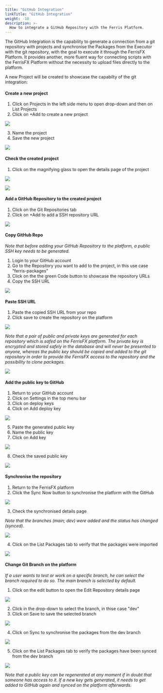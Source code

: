 ```yaml
---
title: "GitHub Integration"
linkTitle: "GitHub Integration"
weight: -10
description: >-
  How to integrate a GitHub Repository with the Ferris Platform.
---
```


The GitHub Integration is the capability to generate a connection from a git repository with projects and synchronise the Packages from the Executor with the git repository, with the goal to execute it through the FerrisFX Platform. It provides another, more fluent way for connecting scripts with the FerrisFX Platform without the necessity to upload files directly to the platform.

A new Project will be created to showcase the capabilty of the git integration:

#### Create a new project

1. Click on Projects in the left side menu to open drop-down and then on List Projects
2. Click on +Add to create a new project

![](/images/create_project_git_int.png)

3. Name the project
4. Save the new project

![](/images/git_int_created_project.png)

#### Check the created project

1. Click on the magnifying glass to open the details page of the project

![](/images/loupe_git_created_project.png)

![](/images/git_project_details_page.png)

#### Add a GitHub Repository to the created project

1. Click on the Git Repositories tab
2. Click on +Add to add a SSH repository URL

![](/images/add_git_repo.png)

#### Copy GitHub Repo

*Note that before adding your GitHub Repository to the platform, a public SSH key needs to be generated.*

1. Login to your GitHub account
2. Go to the Repository you want to add to the project, in this use case "ferris-packages"
3. Click on the the green Code button to showcase the repository URLs
4. Copy the SSH URL

![](/images/github_copy_ssh_url.png)

#### Paste SSH URL

1. Paste the copied SSH URL from your repo
2. Click save to create the repository on the platform

![](/images/create_git_repo.png)

*Note that a pair of  public and private keys are generated for each repository which is safed on the FerrisFX platform. The private key is encrypted and stored safely in the database and will never be presented to anyone, whereas the public key should be copied and added to the git repository in order to provide the FerrisFX access to the repository and the possibility to clone packages.*

![](/images/public_key_repo.png)

#### Add the public key to GitHub

1. Return to your GitHub account
2. Click on Settings in the top menu bar
3. Click on deploy keys
4. Click on Add deploy key

![](/images/add_public_key_git.png)

5. Paste the generated public key
6. Name the public key
7. Click on Add key 

![](/images/save_public_key_git.png)

8. Check the saved public key

![](/images/check_saved_key_git.png)

#### Synchronise the repository

1. Return to the FerrisFX platform
2. Click the Sync Now button to synchronise the platform with the GitHub

![](/images/sync_now_button.png)

3. Check the synchronised details page

*Note that the branches (main; dev) were added and the status has changed (synced).*

![](/images/synced_repos.png)

4. Click on the List Packages tab to verify that the packages were imported

![](/images/list_packages_git_import.png)

#### Change Git Branch on the platform

*If a user wants to test or work on a specific branch, he can select the branch required to do so. The main branch is selected by default.*

1. Click on the edit button to open the Edit Repository details page

![](/images/edit_repo_branch.png)

2. Click in the drop-down to select the branch, in thise case "dev"
3. Click on Save to save the selected branch

![](/images/save_branch.png)

4. Click on Sync to synchronise the packages from the dev branch

![](/images/sync_dev_branch.png)

5. Click on the List Packages tab to verify the packages have been synced from the dev branch

![](/images/list_packages_dev.png)

*Note that a public key can be regenerated at any moment if in doubt that someone has access to it. If a new key gets generated, it needs to get added to GitHub again and synced on the platform afterwards.*

